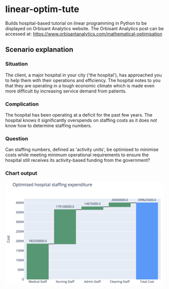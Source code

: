 # linear-optim-tute
Builds hospital-based tutorial on linear programming in Python to be displayed on Orbisant Analytics website. The Orbisant Analytics post can be accessed at: https://www.orbisantanalytics.com/mathematical-optimisation

## Scenario explanation

### Situation
The client, a major hospital in your city ('the hospital'), has approached you to help them with their operations and efficiency. The hospital notes to you that they are operating in a tough economic climate which is made even more difficult by increasing service demand from patients.

### Complication
The hospital has been operating at a deficit for the past few years. The hospital knows it significantly overspends on staffing costs as it does not know how to determine staffing numbers.

### Question
Can staffing numbers, defined as 'activity units', be optimised to minimise costs while meeting minimum operational requirements to ensure the hospital still receives its activity-based funding from the government?

### Chart output

![This tutorial summarises optimised outputs in an interactive waterfall chart](https://github.com/hendersontrent/linear-optim-tute/blob/master/cost-waterfall.png)
